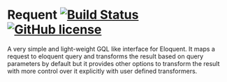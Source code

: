 # Requent [![Build Status](https://travis-ci.org/heera/requent.svg?branch=master)](https://travis-ci.org/heera/requent) [![GitHub license](https://img.shields.io/badge/license-MIT-blue.svg)](https://raw.githubusercontent.com/heera/requent/master/LICENSE)

A very simple and light-weight GQL like interface for Eloquent. It maps a request to eloquent query and transforms the result based on query parameters by default but it provides other options to transform the result with more control over it explicitly with user defined transformers.